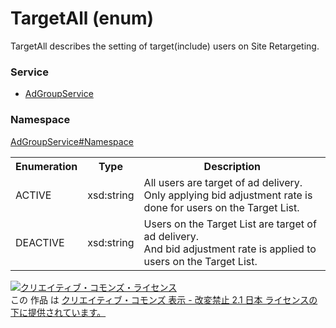 # TargetAll (enum)
TargetAll describes the setting of target(include) users on Site Retargeting.

### Service
+ [AdGroupService](../../services/AdGroupService.md)

### Namespace
[AdGroupService#Namespace](../../services/AdGroupService.md#namespace)

<table>
 <tr>
  <th>Enumeration </th>
  <th>Type</th>
  <th>Description</th>
 <tr>
  <td>ACTIVE</td>
  <td>xsd:string</td>
  <td>All users are target of ad delivery.<br>Only applying bid adjustment rate is done for users on the Target List.</td>
 </tr>
 <tr>
  <td>DEACTIVE</td>
  <td>xsd:string</td>
  <td>Users on the Target List are target of ad delivery.<br>And bid adjustment rate is applied to users on the Target List.</td>
 </tr>
</table>

<a rel="license" href="http://creativecommons.org/licenses/by-nd/2.1/jp/"><img alt="クリエイティブ・コモンズ・ライセンス" style="border-width:0" src="https://i.creativecommons.org/l/by-nd/2.1/jp/88x31.png" /></a><br />この 作品 は <a rel="license" href="http://creativecommons.org/licenses/by-nd/2.1/jp/">クリエイティブ・コモンズ 表示 - 改変禁止 2.1 日本 ライセンスの下に提供されています。</a>
